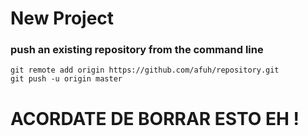 # New Project

### push an existing repository from the command line

```
git remote add origin https://github.com/afuh/repository.git
git push -u origin master
```

# ACORDATE DE BORRAR ESTO EH !
